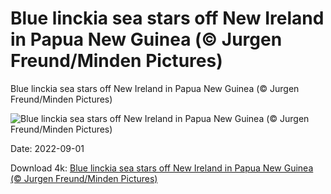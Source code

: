 # Blue linckia sea stars off New Ireland in Papua New Guinea (© Jurgen Freund/Minden Pictures)

Blue linckia sea stars off New Ireland in Papua New Guinea (© Jurgen Freund/Minden Pictures)

![Blue linckia sea stars off New Ireland in Papua New Guinea (© Jurgen Freund/Minden Pictures)](https://bing.com/th?id=OHR.BlueLinckia_EN-US7078787133_UHD.jpg&w=1024&h=576)

Date: 2022-09-01

Download 4k: [Blue linckia sea stars off New Ireland in Papua New Guinea (© Jurgen Freund/Minden Pictures)](https://bing.com/th?id=OHR.BlueLinckia_EN-US7078787133_UHD.jpg)

